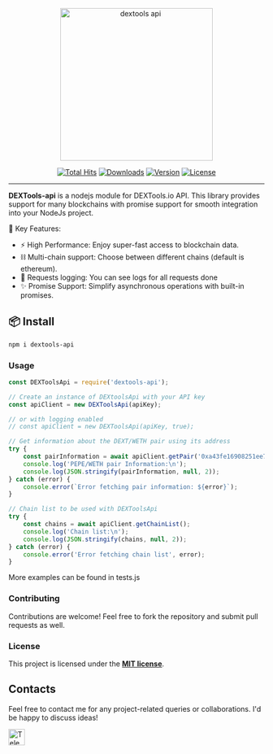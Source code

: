 <p align="center">
    <img src="https://raw.githubusercontent.com/stiacs/dextools-api/main/img/dextools_logo_full_dark.svg" width="300" alt="dextools api">
    <p align="center">
        <a href="https://github.com/stiacs/dextools-api"><img alt="Total Hits" src="https://hits.dwyl.com/stiacs/dextools-api.svg?style=flat-square"></a>
        <a href="https://github.com/stiacs/dextools-api"><img alt="Downloads" src="https://img.shields.io/npm/dt/dextools-api"></a>
        <a href="https://www.npmjs.com/package/dextools-api"><img alt="Version" src="https://img.shields.io/npm/v/dextools-api?logo=npm&style=flat-square"></a>
        <a href="https://github.com/pashikua/dextools-api"><img alt="License" src="https://img.shields.io/github/license/stiacs/dextools-api"></a>
    </p>
</p>

------
**DEXTools-api** is a nodejs module for DEXTools.io API. This library provides support for many blockchains with promise support for smooth integration into your NodeJs project.

🌟 Key Features:
- ⚡️ High Performance: Enjoy super-fast access to blockchain data.
- ⛓️ Multi-chain support: Choose between different chains (default is ethereum).
- 📄 Requests logging: You can see logs for all requests done
- ✨ Promise Support: Simplify asynchronous operations with built-in promises.

## 📦 Install

```sh
npm i dextools-api
```

### Usage

```js
const DEXToolsApi = require('dextools-api');

// Create an instance of DEXtoolsApi with your API key
const apiClient = new DEXToolsApi(apiKey); 

// or with logging enabled
// const apiClient = new DEXToolsApi(apiKey, true);

// Get information about the DEXT/WETH pair using its address
try {
    const pairInformation = await apiClient.getPair('0xa43fe16908251ee70ef74718545e4fe6c5ccec9f');
    console.log('PEPE/WETH pair Information:\n');
    console.log(JSON.stringify(pairInformation, null, 2));
} catch (error) {
    console.error(`Error fetching pair information: ${error}`);
}

// Chain list to be used with DEXToolsApi
try {
    const chains = await apiClient.getChainList();
    console.log('Chain list:\n');
    console.log(JSON.stringify(chains, null, 2));
} catch (error) {
    console.error('Error fetching chain list', error);
}

```
More examples can be found in tests.js

### Contributing
Contributions are welcome! Feel free to fork the repository and submit pull requests as well.

### License
This project is licensed under the **[MIT license](https://opensource.org/licenses/MIT)**.


## Contacts

Feel free to contact me for any project-related queries or collaborations. I'd be happy to discuss ideas!

[<img align="left" alt="Telegram" width="32px" src="https://upload.wikimedia.org/wikipedia/commons/8/82/Telegram_logo.svg" />](https://t.me/stiacs)
